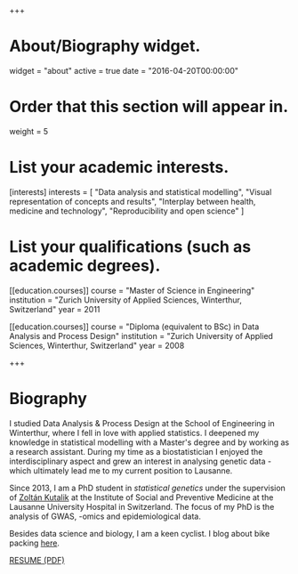+++
# About/Biography widget.
widget = "about"
active = true
date = "2016-04-20T00:00:00"

# Order that this section will appear in.
weight = 5

# List your academic interests.
[interests]
  interests = [
    "Data analysis and statistical modelling",
    "Visual representation of concepts and results",
    "Interplay between health, medicine and technology",
    "Reproducibility and open science"
  ]

# List your qualifications (such as academic degrees).

[[education.courses]]
  course = "Master of Science in Engineering"
  institution = "Zurich University of Applied Sciences, Winterthur, Switzerland"
  year = 2011

[[education.courses]]
  course = "Diploma (equivalent to BSc) in Data Analysis and Process Design"
  institution = "Zurich University of Applied Sciences, Winterthur, Switzerland"
  year = 2008
 
+++

# Biography

I studied Data Analysis & Process Design at the School of Engineering in Winterthur, where I fell in love with applied statistics. I deepened my knowledge in statistical modelling with a Master's degree and by working as a research assistant. During my time as a biostatistician I enjoyed the interdisciplinary aspect and grew an interest in analysing genetic data - which ultimately lead me to my current position to Lausanne.

Since 2013, I am a PhD student in *statistical genetics* under the supervision of [Zolt&#225;n Kutalik](https://wp.unil.ch/sgg/) at the Institute of Social and Preventive Medicine at the Lausanne University Hospital in Switzerland. The focus of my PhD is the analysis of GWAS, -omics and epidemiological data.

Besides data science and biology, I am a keen cyclist. I blog about bike packing [here](https://medium.com/@sinarueeger/).

[RESUME (PDF)](https://github.com/sinarueeger/sinarueeger.github.io/blob/master/files/resume_sinarueeger.pdf)